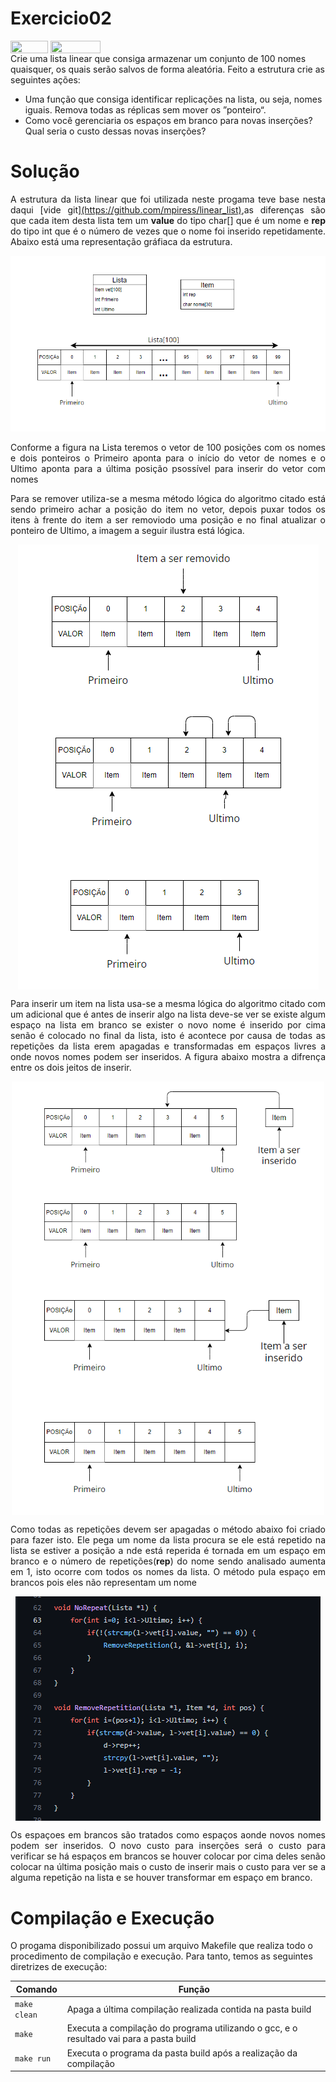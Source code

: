 # Exercicio02

<div style="display: inline-block;">
<img align="center" height="20px" width="60px" src="https://img.shields.io/badge/Language-C-blue"/> 
<img align="center" height="20px" width="80px" src="https://img.shields.io/badge/Made%20in-VSCode-red"/> 
</div>
<br>
Crie uma lista linear que consiga armazenar um conjunto de 100 nomes quaisquer, os quais serão salvos de forma aleatória. Feito a estrutura crie as seguintes ações:
<ul>
  <li>Uma função que consiga identificar replicações na lista, ou seja, nomes iguais. Remova todas as réplicas sem mover os ”ponteiro“.</li>
  <li>Como você gerenciaria os espaços em branco para novas inserções? Qual seria o custo dessas novas inserções?</li>
</ul>

# Solução

<p align="justify">A estrutura da lista linear que foi utilizada neste progama teve base nesta daqui [vide git]<a target="_blank" href="https://github.com/mpiress/linear_list">(https://github.com/mpiress/linear_list)</a>,as diferenças são que cada item desta lista tem um <strong>value</strong> do tipo char[] que é um nome e <strong>rep</strong> do tipo int que é o número de vezes que o nome foi inserido repetidamente. Abaixo está uma representação gráfiaca da estrutura.</p>
<p align="center">
<img src="imgs/nomes.png"> 
</p>
<p align="justify">Conforme a figura na Lista teremos  o vetor de 100 posições com os nomes e dois ponteiros o Primeiro aponta para o início do vetor de nomes e o Ultimo aponta para a última posição psossível para inserir do vetor com nomes</p>

<p align="justify">Para se remover utiliza-se a mesma método lógica do algoritmo citado está sendo primeiro achar a posição do item no vetor, depois puxar todos os itens à frente do item a ser removiodo uma posição e no final atualizar o ponteiro de Ultimo, a imagem a seguir ilustra está lógica.</p>
<p align="center">
<img align="center" src="imgs/remocao.png">
</p>

<p align="justify">Para inserir um item na lista usa-se a mesma lógica do algoritmo citado com um adicional que é antes de inserir algo na lista deve-se ver se existe algum espaço na lista em branco se exister o novo nome é inserido por cima senão é colocado no final da lista, isto é acontece por causa de todas as repetições da lista erem apagadas e transformadas em espaços livres a onde novos nomes podem ser inseridos. A figura abaixo mostra a difrença entre os dois jeitos de inserir.</p>
<p align="center">
<img align="center" src="imgs/insercao-livre.png" width="500px">
<img align="center" src="imgs/insercao-ultimo.png" width="500px">
</p>

<p align="justify">Como todas as repetições devem ser apagadas o método abaixo foi criado para fazer isto. Ele pega um nome da lista procura se ele está repetido na lista se estiver a posição a nde está reperida é tornada em um espaço em branco e o número de repetições(<strong>rep</strong>) do nome sendo analisado aumenta em 1,  isto ocorre com todos os nomes da lista. O método pula espaço em brancos pois eles não representam um nome</p>
<p align="center">
<img align="center" src="imgs/norepeat.png">
</p>

<p align="justify">
Os espaçoes em brancos são tratados como espaços aonde novos nomes podem ser inseridos. O novo custo para inserções será o custo para verificar se há espaços em brancos se houver colocar por cima deles senão colocar na última posição mais o custo de inserir mais o custo para ver se a alguma repetição na lista e se houver transformar em espaço em branco.
</p>

# Compilação e Execução

O progama disponibilizado possui um arquivo Makefile que realiza todo o procedimento de compilação e execução. Para tanto, temos as seguintes diretrizes de execução:


| Comando                |  Função                                                                                           |                     
| -----------------------| ------------------------------------------------------------------------------------------------- |
|  `make clean`          | Apaga a última compilação realizada contida na pasta build                                        |
|  `make`                | Executa a compilação do programa utilizando o gcc, e o resultado vai para a pasta build           |
|  `make run`            | Executa o programa da pasta build após a realização da compilação                                 |
